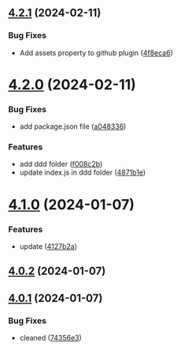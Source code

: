 ## [4.2.1](https://github.com/abdolian/abdolian-test-01/compare/v4.2.0...v4.2.1) (2024-02-11)


### Bug Fixes

* Add assets property to github plugin ([4f8eca6](https://github.com/abdolian/abdolian-test-01/commit/4f8eca6bca393f0133c60eccd41a664d1055113c))

# [4.2.0](https://github.com/abdolian/abdolian-test-01/compare/v4.1.0...v4.2.0) (2024-02-11)


### Bug Fixes

* add package.json file ([a048336](https://github.com/abdolian/abdolian-test-01/commit/a048336477f9a1b1e2f8964b428dfeecc04c29d2))


### Features

* add ddd folder ([f008c2b](https://github.com/abdolian/abdolian-test-01/commit/f008c2b1ad5e5f936cd6ee56462a000d5d2e1c5b))
* update index.js in ddd folder ([4871b1e](https://github.com/abdolian/abdolian-test-01/commit/4871b1e644a1c06a5ec0257b7e3d47975d634681))

# [4.1.0](https://github.com/abdolian/abdolian-test-01/compare/v4.0.2...v4.1.0) (2024-01-07)


### Features

* update ([4127b2a](https://github.com/abdolian/abdolian-test-01/commit/4127b2a5685a603fd12b437e72f51ea3142a7033))

## [4.0.2](https://github.com/abdolian/abdolian-test-01/compare/v4.0.1...v4.0.2) (2024-01-07)

## [4.0.1](https://github.com/abdolian/abdolian-test-01/compare/v4.0.0...v4.0.1) (2024-01-07)


### Bug Fixes

* cleaned ([74356e3](https://github.com/abdolian/abdolian-test-01/commit/74356e3880227534114e6c0881572ffb71f46982))
